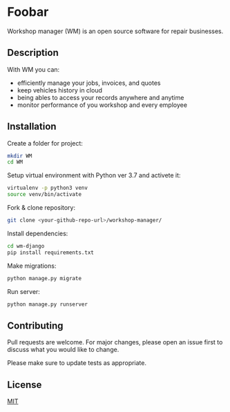 # Foobar

Workshop manager (WM) is an open source software for repair businesses.

## Description

With WM you can:
- efficiently manage your jobs, invoices, and quotes
- keep vehicles history in cloud
- being ables to access your records anywhere and anytime
- monitor performance of you workshop and every employee

## Installation

Create a folder for project:

```bash
mkdir WM
cd WM
```

Setup virtual environment with Python ver 3.7 and activete it:

```bash
virtualenv -p python3 venv
source venv/bin/activate
```

Fork & clone repository:

```bash
git clone <your-github-repo-url>/workshop-manager/
```

Install dependencies:

```bash
cd wm-django
pip install requirements.txt
```

Make migrations:

```bash
python manage.py migrate
```

Run server:

```bash
python manage.py runserver
```

## Contributing
Pull requests are welcome. For major changes, please open an issue first to discuss what you would like to change.

Please make sure to update tests as appropriate.

## License
[MIT](https://choosealicense.com/licenses/mit/)
